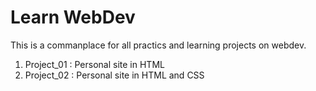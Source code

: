 # Learn WebDev
This is a commanplace for all practics and learning projects on webdev.

1. Project_01 : Personal site in HTML
2. Project_02 : Personal site in HTML and CSS
